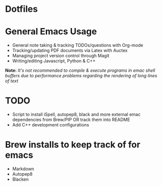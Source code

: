 # Dotfiles

# General Emacs Usage
- General note taking & tracking TODOs/questions with Org-mode
- Tracking/updating PDF documents via Latex with Auctex
- Managing project version control through Magit
- Writing/editing Javascript, Python & C++

**Note:** *It's not recommended to compile & execute programs in emac shell buffers due to performance problems regarding the rendering of long lines of text*

# TODO
- Script to install iSpell, autopep8, black and more external emac dependencies from Brew/PIP OR track them into README
- Add C++ development configurations

# Brew installs to keep track of for emacs
- Markdown
- Autopep8
- Blacken

